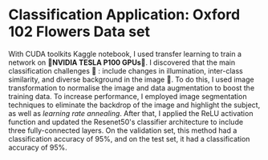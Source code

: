# Classification Application: Oxford 102 Flowers Data set 

With CUDA toolkits Kaggle notebook, I used transfer learning to train a network on 🚀**NVIDIA TESLA P100 GPUs**🚀. I discovered that the main classification challenges 🧐 : include changes in illumination, inter-class similarity, and diverse background in the image 🧐. To do this, I used image transformation to normalise the image and data augmentation to boost the training data. To increase performance, I employed image segmentation techniques to eliminate the backdrop of the image and highlight the subject, as well as _learning rate annealing_. After that, I applied the ReLU activation function and updated the Resenet50's classifier architecture to include three fully-connected layers. On the validation set, this method had a classification accuracy of 95%, and on the test set, it had a classification accuracy of 95%.
